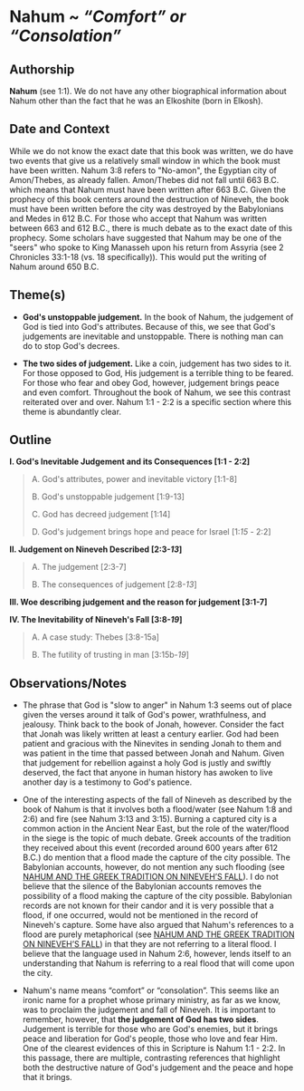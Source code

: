 # Nahum ~ *“Comfort” or “Consolation”*

## Authorship
**Nahum** (see 1:1).  We do not have any other biographical information about Nahum other than the fact that he was an Elkoshite (born in Elkosh).

## Date and Context
While we do not know the exact date that this book was written, we do have two events that give us a relatively small window in which the book must have been written.  Nahum 3:8 refers to "No-amon", the Egyptian city of Amon/Thebes, as already fallen.  Amon/Thebes did not fall until 663 B.C. which means that Nahum must have been written after 663 B.C.  Given the prophecy of this book centers around the destruction of Nineveh, the book must have been written before the city was destroyed by the Babylonians and Medes in 612 B.C.  For those who accept that Nahum was written between 663 and 612 B.C., there is much debate as to the exact date of this prophecy.  Some scholars have suggested that Nahum may be one of the "seers" who spoke to King Manasseh upon his return from Assyria (see 2 Chronicles 33:1-18 (vs. 18 specifically)).  This would put the writing of Nahum around 650 B.C.

## Theme(s)
- **God's unstoppable judgement.**  In the book of Nahum, the judgement of God is tied into God's attributes.  Because of this, we see that God's judgements are inevitable and unstoppable.  There is nothing man can do to stop God's decrees.

- **The two sides of judgement.**  Like a coin, judgement has two sides to it.  For those opposed to God, His judgement is a terrible thing to be feared.  For those who fear and obey God, however, judgement brings peace and even comfort.  Throughout the book of Nahum, we see this contrast reiterated over and over.  Nahum 1:1 - 2:2 is a specific section where this theme is abundantly clear.

## Outline
**I. God's Inevitable Judgement and its Consequences  [1:1 - 2:2]**

  > A. God's attributes, power and inevitable victory  [1:1-8]
  > 
  > B. God's unstoppable judgement  [1:9-13]
  > 
  > C. God has decreed judgement  [1:14]
  > 
  > D. God's judgement brings hope and peace for Israel  [1:*15* - 2:2]

**II. Judgement on Nineveh Described  [2:3-*13*]**

  > A. The judgement  [2:3-7]
  > 
  > B. The consequences of judgement  [2:8-*13*]

**III. Woe describing judgement and the reason for judgement  [3:1-7]**

**IV. The Inevitability of Nineveh's Fall [3:8-*19*]**

  > A. A case study: Thebes  [3:8-15a]
  > 
  > B. The futility of trusting in man  [3:15b-*19*]

## Observations/Notes
  - The phrase that God is "slow to anger" in Nahum 1:3 seems out of place given the verses around it talk of God's power, wrathfulness, and jealousy.  Think back to the book of Jonah, however.  Consider the fact that Jonah was likely written at least a century earlier.  God had been patient and gracious with the Ninevites in sending Jonah to them and was patient in the time that passed between Jonah and Nahum.  Given that judgement for rebellion against a holy God is justly and swiftly deserved, the fact that anyone in human history has awoken to live another day is a testimony to God's patience.

  - One of the interesting aspects of the fall of Nineveh as described by the book of Nahum is that it involves both a flood/water (see Nahum 1:8 and 2:6) and fire (see Nahum 3:13 and 3:15).  Burning a captured city is a common action in the Ancient Near East, but the role of the water/flood in the siege is the topic of much debate.  Greek accounts of the tradition they received about this event (recorded around 600 years after 612 B.C.) do mention that a flood made the capture of the city possible.  The Babylonian accounts, however, do not mention any such flooding (see [NAHUM AND THE GREEK TRADITION ON NINEVEH’S FALL](http://jhsonline.org/cocoon/JHS/a058.html "NAHUM AND THE GREEK TRADITION ON NINEVEH’S FALL")).  I do not believe that the silence of the Babylonian accounts removes the possibility of a flood making the capture of the city possible.  Babylonian records are not known for their candor and it is very possible that a flood, if one occurred, would not be mentioned in the record of Nineveh's capture.  Some have also argued that Nahum's references to a flood are purely metaphorical (see [NAHUM AND THE GREEK TRADITION ON NINEVEH’S FALL](http://jhsonline.org/cocoon/JHS/a058.html "NAHUM AND THE GREEK TRADITION ON NINEVEH’S FALL")) in that they are not referring to a literal flood.  I believe that the language used in Nahum 2:6, however, lends itself to an understanding that Nahum is referring to a real flood that will come upon the city.

  - Nahum's name means “comfort” or “consolation”.  This seems like an ironic name for a prophet whose primary ministry, as far as we know, was to proclaim the judgement and fall of Nineveh.  It is important to remember, however, that **the judgement of God has two sides**.  Judgement is terrible for those who are God's enemies, but it brings peace and liberation for God's people, those who love and fear Him.  One of the clearest evidences of this in Scripture is Nahum 1:1 - 2:2.  In this passage, there are multiple, contrasting references that highlight both the destructive nature of God's judgement and the peace and hope that it brings.
